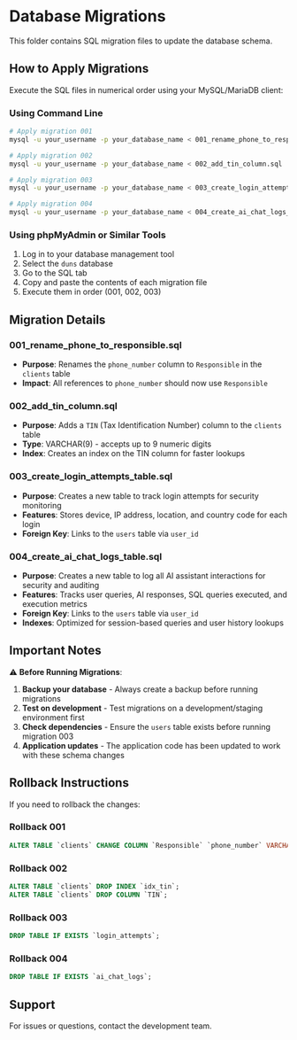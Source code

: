 # Database Migrations

This folder contains SQL migration files to update the database schema.

## How to Apply Migrations

Execute the SQL files in numerical order using your MySQL/MariaDB client:

### Using Command Line
```bash
# Apply migration 001
mysql -u your_username -p your_database_name < 001_rename_phone_to_responsible.sql

# Apply migration 002
mysql -u your_username -p your_database_name < 002_add_tin_column.sql

# Apply migration 003
mysql -u your_username -p your_database_name < 003_create_login_attempts_table.sql

# Apply migration 004
mysql -u your_username -p your_database_name < 004_create_ai_chat_logs_table.sql
```

### Using phpMyAdmin or Similar Tools
1. Log in to your database management tool
2. Select the `duns` database
3. Go to the SQL tab
4. Copy and paste the contents of each migration file
5. Execute them in order (001, 002, 003)

## Migration Details

### 001_rename_phone_to_responsible.sql
- **Purpose**: Renames the `phone_number` column to `Responsible` in the `clients` table
- **Impact**: All references to `phone_number` should now use `Responsible`

### 002_add_tin_column.sql
- **Purpose**: Adds a `TIN` (Tax Identification Number) column to the `clients` table
- **Type**: VARCHAR(9) - accepts up to 9 numeric digits
- **Index**: Creates an index on the TIN column for faster lookups

### 003_create_login_attempts_table.sql
- **Purpose**: Creates a new table to track login attempts for security monitoring
- **Features**: Stores device, IP address, location, and country code for each login
- **Foreign Key**: Links to the `users` table via `user_id`

### 004_create_ai_chat_logs_table.sql
- **Purpose**: Creates a new table to log all AI assistant interactions for security and auditing
- **Features**: Tracks user queries, AI responses, SQL queries executed, and execution metrics
- **Foreign Key**: Links to the `users` table via `user_id`
- **Indexes**: Optimized for session-based queries and user history lookups

## Important Notes

⚠️ **Before Running Migrations**:
1. **Backup your database** - Always create a backup before running migrations
2. **Test on development** - Test migrations on a development/staging environment first
3. **Check dependencies** - Ensure the `users` table exists before running migration 003
4. **Application updates** - The application code has been updated to work with these schema changes

## Rollback Instructions

If you need to rollback the changes:

### Rollback 001
```sql
ALTER TABLE `clients` CHANGE COLUMN `Responsible` `phone_number` VARCHAR(20) DEFAULT NULL;
```

### Rollback 002
```sql
ALTER TABLE `clients` DROP INDEX `idx_tin`;
ALTER TABLE `clients` DROP COLUMN `TIN`;
```

### Rollback 003
```sql
DROP TABLE IF EXISTS `login_attempts`;
```

### Rollback 004
```sql
DROP TABLE IF EXISTS `ai_chat_logs`;
```

## Support

For issues or questions, contact the development team.
